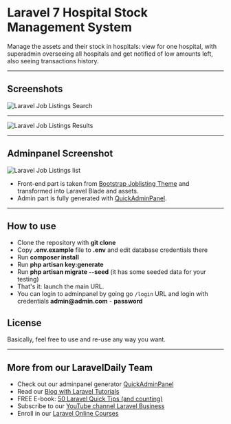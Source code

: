 # Laravel 7 Hospital Stock Management System

Manage the assets and their stock in hospitals: view for one hospital, with superadmin overseeing all hospitals and get notified of low amounts left, also seeing transactions history.

- - - - -

## Screenshots 

![Laravel Job Listings Search](https://laraveldaily.com/wp-content/uploads/2019/10/Screen-Shot-2019-10-29-at-9.50.52-AM.png)

- - - - -

![Laravel Job Listings Results](https://laraveldaily.com/wp-content/uploads/2019/10/Screen-Shot-2019-10-29-at-9.49.05-AM.png)

- - - - -

## Adminpanel Screenshot

![Laravel Job Listings list](https://laraveldaily.com/wp-content/uploads/2019/10/Screen-Shot-2019-10-29-at-9.49.25-AM.png)

- Front-end part is taken from [Bootstrap Joblisting Theme](https://colorlib.com/wp/template/joblisting/) and transformed into Laravel Blade and assets.
- Admin part is fully generated with [QuickAdminPanel](https://2019.quickadminpanel.com).

---

## How to use

- Clone the repository with __git clone__
- Copy __.env.example__ file to __.env__ and edit database credentials there
- Run __composer install__
- Run __php artisan key:generate__
- Run __php artisan migrate --seed__ (it has some seeded data for your testing)
- That's it: launch the main URL. 
- You can login to adminpanel by going go `/login` URL and login with credentials __admin@admin.com__ - __password__

## License

Basically, feel free to use and re-use any way you want.

---

## More from our LaravelDaily Team

- Check out our adminpanel generator [QuickAdminPanel](https://quickadminpanel.com)
- Read our [Blog with Laravel Tutorials](https://laraveldaily.com)
- FREE E-book: [50 Laravel Quick Tips (and counting)](https://laraveldaily.com/free-e-book-40-laravel-quick-tips-and-counting/)
- Subscribe to our [YouTube channel Laravel Business](https://www.youtube.com/channel/UCTuplgOBi6tJIlesIboymGA)
- Enroll in our [Laravel Online Courses](https://laraveldaily.teachable.com/)
